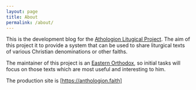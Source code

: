 ```yaml
---
layout: page
title: About
permalink: /about/
---
```


This is the development blog for the
[Athologion Litugical Project](https://anthologion.faith). The aim of
this project it to provide a system that can be used to share liturgical texts
of various Christian denominations or other faiths.

The maintainer of this project is an
[Eastern Orthodox](https://en.wikipedia.org/wiki/Eastern_Orthodox_Church),
so initial tasks will focus on those texts which are most useful and
interesting to him.

The production site is [https://anthologion.faith]

